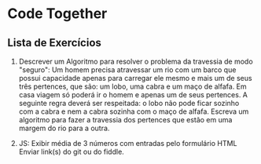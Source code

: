 # Code Together

## Lista de Exercícios

1. Descrever um Algoritmo para resolver o problema da travessia de modo "seguro":
Um homem precisa atravessar um rio com um barco que possui capacidade apenas para carregar ele mesmo e mais um de seus três pertences,
que são: um lobo, uma cabra e um maço de alfafa. Em casa viagem só poderá ir o homem e apenas um de seus pertences.
A seguinte regra deverá ser respeitada: o lobo não pode ficar sozinho com a cabra e nem a cabra sozinha com o maço de alfafa.
Escreva um algoritmo para fazer a travessia dos pertences que estão em uma margem do rio para a outra.

3. JS: Exibir média de 3 números com entradas pelo formulário HTML
Enviar link(s) do git ou do fiddle.
